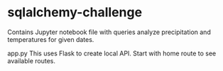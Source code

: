 # sqlalchemy-challenge

Contains Jupyter notebook file with queries analyze precipitation and temperatures for given dates. 

app.py 
This uses Flask to create local API. 
Start with home route to see available routes. 
